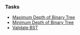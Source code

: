 ### Tasks
* [Maximum Depth of Binary Tree](https://leetcode.com/problems/maximum-depth-of-binary-tree/description/)
* [Minimum Depth of Binary Tree](https://leetcode.com/problems/minimum-depth-of-binary-tree/)
* [Validate BST](https://leetcode.com/problems/validate-binary-search-tree/description/)
